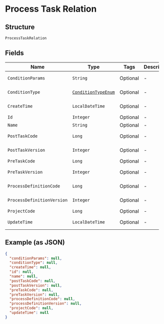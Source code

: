 
# Process Task Relation

## Structure

`ProcessTaskRelation`

## Fields

| Name | Type | Tags | Description | Getter | Setter |
|  --- | --- | --- | --- | --- | --- |
| `ConditionParams` | `String` | Optional | - | String getConditionParams() | setConditionParams(String conditionParams) |
| `ConditionType` | [`ConditionTypeEnum`](../../doc/models/condition-type-enum.md) | Optional | - | ConditionTypeEnum getConditionType() | setConditionType(ConditionTypeEnum conditionType) |
| `CreateTime` | `LocalDateTime` | Optional | - | LocalDateTime getCreateTime() | setCreateTime(LocalDateTime createTime) |
| `Id` | `Integer` | Optional | - | Integer getId() | setId(Integer id) |
| `Name` | `String` | Optional | - | String getName() | setName(String name) |
| `PostTaskCode` | `Long` | Optional | - | Long getPostTaskCode() | setPostTaskCode(Long postTaskCode) |
| `PostTaskVersion` | `Integer` | Optional | - | Integer getPostTaskVersion() | setPostTaskVersion(Integer postTaskVersion) |
| `PreTaskCode` | `Long` | Optional | - | Long getPreTaskCode() | setPreTaskCode(Long preTaskCode) |
| `PreTaskVersion` | `Integer` | Optional | - | Integer getPreTaskVersion() | setPreTaskVersion(Integer preTaskVersion) |
| `ProcessDefinitionCode` | `Long` | Optional | - | Long getProcessDefinitionCode() | setProcessDefinitionCode(Long processDefinitionCode) |
| `ProcessDefinitionVersion` | `Integer` | Optional | - | Integer getProcessDefinitionVersion() | setProcessDefinitionVersion(Integer processDefinitionVersion) |
| `ProjectCode` | `Long` | Optional | - | Long getProjectCode() | setProjectCode(Long projectCode) |
| `UpdateTime` | `LocalDateTime` | Optional | - | LocalDateTime getUpdateTime() | setUpdateTime(LocalDateTime updateTime) |

## Example (as JSON)

```json
{
  "conditionParams": null,
  "conditionType": null,
  "createTime": null,
  "id": null,
  "name": null,
  "postTaskCode": null,
  "postTaskVersion": null,
  "preTaskCode": null,
  "preTaskVersion": null,
  "processDefinitionCode": null,
  "processDefinitionVersion": null,
  "projectCode": null,
  "updateTime": null
}
```

